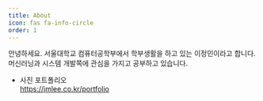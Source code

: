 ```yaml
---
title: About
icon: fas fa-info-circle
order: 1
---
```


안녕하세요. 서울대학교 컴퓨터공학부에서 학부생활을 하고 있는 이정민이라고 합니다.
머신러닝과 시스템 개발쪽에 관심을 가지고 공부하고 있습니다.

- 사진 포트폴리오    
    https://jmlee.co.kr/portfolio    
